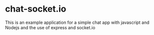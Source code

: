 # chat-socket.io
This is an example application for a simple chat app with javascript and Nodejs and the use of express and socket.io
